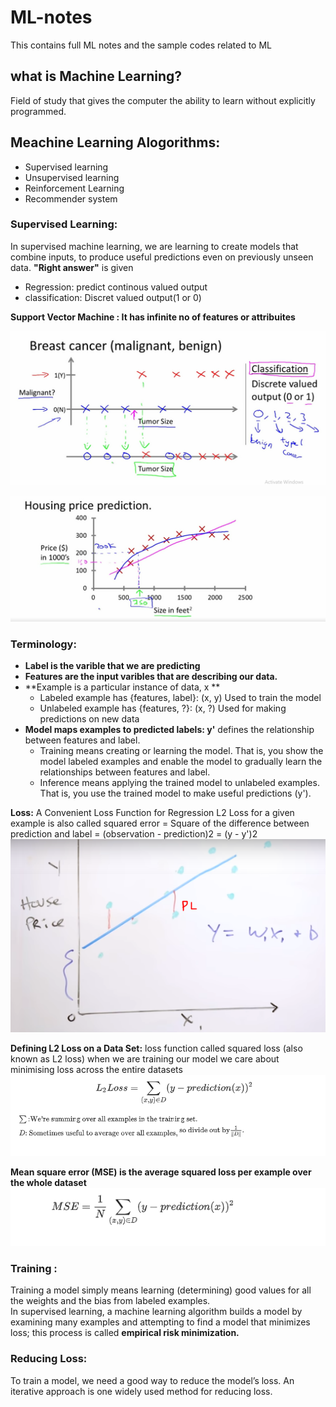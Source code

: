 # ML-notes
This contains full ML notes and the sample codes related to ML

## what is Machine Learning?
Field of study that gives the computer the ability to learn without explicitly programmed.

## Meachine Learning Alogorithms:
- Supervised learning 
- Unsupervised learning
- Reinforcement Learning
- Recommender system

### Supervised Learning:
In supervised machine learning, we are learning to create models that combine inputs, to produce useful predictions even on previously unseen data.
**"Right answer"** is given
- Regression: predict continous valued output
- classification: Discret valued output(1 or 0)

**Support Vector Machine : It has infinite no of features or attribuites**  

![alt text](https://raw.githubusercontent.com/joeljvari/ML-notes/master/breast%20cancer.PNG "fig-1 :Classification Problem Example")

![alt text](https://raw.githubusercontent.com/joeljvari/ML-notes/master/house%20price.PNG "fig-1 :Regression Problem Example")

### Terminology:
- **Label is the varible that we are predicting**
- **Features are the input varibles that are describing our data.**
- **Example is a particular instance of data, x **
     - Labeled example has {features, label}: (x, y)
            Used to train the model
     - Unlabeled example has {features, ?}: (x, ?)
            Used for making predictions on new data
- **Model maps examples to predicted labels: y'**
           defines the relationship between features and label.
     - Training means creating or learning the model. That is, you show the model labeled examples 
           and enable the model to gradually learn the relationships between features and label.
     - Inference means applying the trained model to unlabeled examples. 
           That is, you use the trained model to make useful predictions (y').                 

**Loss:**
A Convenient Loss Function for Regression
L2 Loss for a given example is also called squared error
= Square of the difference between prediction and label
= (observation - prediction)2
= (y - y')2
![alt text](https://raw.githubusercontent.com/joeljvari/ML-notes/master/house%20price%20vs%20sq%20foot.PNG "fig-3")

**Defining L2 Loss on a Data Set:**
 loss function called squared loss (also known as L2 loss)
when we are training our model we care about minimising loss across the entire datasets
![alt text](https://raw.githubusercontent.com/joeljvari/ML-notes/master/Defining%20L2%20Loss%20on%20a%20Data%20Set.PNG "fig-4")

**Mean square error (MSE) is the average squared loss per example over the whole dataset**
![alt text](https://raw.githubusercontent.com/joeljvari/ML-notes/master/MSE.PNG "fig-5")

### **Training :**
 Training a model simply means learning (determining) good values for all the weights and the bias from labeled examples.            
 In supervised learning, a machine learning algorithm builds a model by examining many examples and attempting to find a model that minimizes loss; this process is called **empirical risk minimization.**
 
### Reducing Loss:
To train a model, we need a good way to reduce the model’s loss. 
An iterative approach is one widely used method for reducing loss.
 
